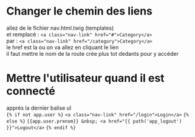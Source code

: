 # Changer le chemin des liens
allez de le fichier nav.html.twig (templates) \
et remplacé : `<a class="nav-link" href="#">Category</a>`\
par : `<a class="nav-link" href="/category">Category</a>`\
le href est la ou on va allez en cliquant le lien \
il faut mettre le nom de la route crée plus tot dedants pour y accéder

# Mettre l'utilisateur quand il est connecté
apprés la dernier balise ul\
`{% if not app.user %}`
`<a class="nav-link" href="/login">Login</a>`
`{% else %}`
`{{app.user.prenom}} &nbsp; <a href="{{ path('app_logout') }}">Logout</a>`
`{% endif %}`

